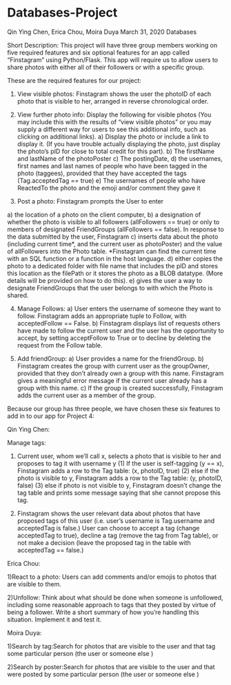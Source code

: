 # Databases-Project
Qin Ying Chen, Erica Chou, Moira Duya
March 31, 2020
Databases



Short Description: This project will have three group members working on five required features and six optional features for an app called “Finstagram” using Python/Flask. This app will require us to allow users to share photos with either all of their followers or with a specific group. 

These are the required features for our project:

1) View visible photos: Finstagram shows the user the photoID of each photo that is
visible to her, arranged in reverse chronological order.

2) View further photo info:
Display the following for visible photos (You may include this with the results of “view
visible photos” or you may supply a different way for users to see this additional info,
such as clicking on additional links).
  a) Display the photo or include a link to display it. (If you have trouble actually
displaying the photo, just display the photo’s pID for close to total credit for this
part).
  b) The firstName and lastName of the photoPoster
  c) The postingDate,
  d) the usernames, first names and last names of people who have been tagged in
the photo (taggees), provided that they have accepted the tags
(Tag.acceptedTag == true)
  e) The usernames of people who have ReactedTo the photo and the emoji and/or
comment they gave it

3) Post a photo:
Finstagram prompts the User to enter

  a) the location of a photo on the client computer,
  b) a designation of whether the photo is visible to all followers (allFollowers == true)
or only to members of designated FriendGroups (allFollowers == false).
In response to the data submitted by the user, Finstagram
  c) inserts data about the photo (including current time*, and the current user as
photoPoster) and the value of allFollowers into the Photo table. *Finstagram can
find the current time with an SQL function or a function in the host language.
  d) either copies the photo to a dedicated folder with file name that includes the pID
and stores this location as the filePath or it stores the photo as a BLOB datatype.
(More details will be provided on how to do this).
  e) gives the user a way to designate FriendGroups that the user belongs to with
which the Photo is shared.

4) Manage Follows:
  a) User enters the username of someone they want to follow. Finstagram adds an
appropriate tuple to Follow, with acceptedFollow == False.
  b) Finstagram displays list of requests others have made to follow the current user
and the user has the opportunity to accept, by setting acceptFollow to True or to
decline by deleting the request from the Follow table.

5) Add friendGroup:
  a) User provides a name for the friendGroup.
  b) Finstagram creates the group with current user as the groupOwner, provided that
they don’t already own a group with this name. Finstagram gives a meaningful
error message if the current user already has a group with this name.
  c) If the group is created successfully, Finstagram adds the current user as a
member of the group.


Because our group has three people, we have chosen these six features to add in to our app for Project 4:

Qin Ying Chen:

Manage tags: 
1. Current user, whom we’ll call x, selects a photo that is visible to her and proposes to tag it with username y 
  (1) If the user is self-tagging (y == x), Finstagram adds a row to the Tag table: (x, photoID, true) 
  (2) else if the photo is visible to y, Finstagram adds a row to the Tag table: (y, photoID, false) 
  (3) else if photo is not visible to y, Finstagram doesn’t change the tag table and prints some message saying that she cannot propose this tag. 

2. Finstagram shows the user relevant data about photos that have proposed tags of this user (i.e. user’s username is Tag.username and acceptedTag is false.) User can choose to accept a tag (change acceptedTag to true), decline a tag (remove the tag from Tag table), or not make a decision (leave the proposed tag in the table with acceptedTag == false.)

Erica Chou:

1)React to a photo: Users can add comments and/or emojis to photos that are visible to them. 

2)Unfollow: Think about what should be done when someone is unfollowed, including some reasonable approach to tags that they posted by virtue of being a follower. Write a short summary of how you’re handling this situation. Implement it and test it.

Moira Duya:

1)Search by tag:Search for photos that are visible to the user and that tag some particular person (the user or someone else ) 

2)Search by poster:Search for photos that are visible to the user and that were posted by some particular person (the user or someone else )
